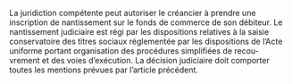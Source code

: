 La juridiction compétente peut autoriser le créancier à prendre une inscription de
nantissement sur le fonds de commerce de son débiteur. Le nantissement judiciaire est régi
par les dispositions relatives à la saisie conservatoire des titres sociaux réglementée par
les dispositions de l’Acte uniforme portant organisation des procédures simplifiées de recou-
vrement et des voies d’exécution.
La décision judiciaire doit comporter toutes les mentions prévues par l’article précédent.
